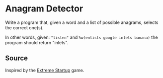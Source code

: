 # Anagram Detector

Write a program that, given a word and a list of possible anagrams, selects the correct one(s).

In other words, given: `"listen"` and `%w(enlists google inlets banana)` the program should return "inlets".

## Source
Inspired by the [Extreme Startup](https://github.com/rchatley/extreme_startup) game.
